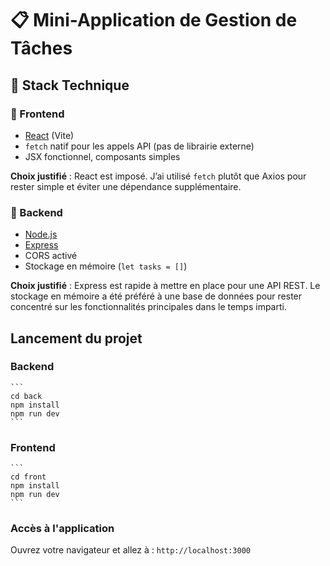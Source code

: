 # 📋 Mini-Application de Gestion de Tâches

## 🧱 Stack Technique

### 🔹 Frontend
- [React](https://react.dev/) (Vite)
- `fetch` natif pour les appels API (pas de librairie externe)
- JSX fonctionnel, composants simples

**Choix justifié** : React est imposé. J’ai utilisé `fetch` plutôt que Axios pour rester simple et éviter une dépendance supplémentaire.

### 🔹 Backend
- [Node.js](https://nodejs.org/)
- [Express](https://expressjs.com/)
- CORS activé
- Stockage en mémoire (`let tasks = []`)

**Choix justifié** : Express est rapide à mettre en place pour une API REST. Le stockage en mémoire a été préféré à une base de données pour rester concentré sur les fonctionnalités principales dans le temps imparti.


## Lancement du projet

### Backend
    ```
    cd back
    npm install
    npm run dev
    ```

### Frontend
    ```
    cd front
    npm install
    npm run dev
    ```

### Accès à l'application
Ouvrez votre navigateur et allez à : `http://localhost:3000`

